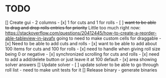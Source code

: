 # TODO
[] Create gui
    - 2 columns
        - [x] 1 for cuts and 1 for rolls
        - [ ] ~~want to be able to drag and drop rolls entries for priority~~ Little too much right now: https://stackoverflow.com/questions/20412445/how-to-create-a-reorder-able-tableview-in-javafx going to need to make custom cells for draggable
        - [x] Need to be able to add cuts and rolls
        - [x] want to be able to add about 100 items for cuts and 100 for rolls
        - [x] need to  handle when giving roll size being 0 or negative
        - [x] synchronized scrolling for cuts and rolls
        - [x] need to add a add/delete button or just leave it at 100 default
    - [x] area showing solver answers
[] Update solver
    - [ ] update solver to be able to go through roll list
    - need to make unit tests for it
[] Release binary
    - generate binaries